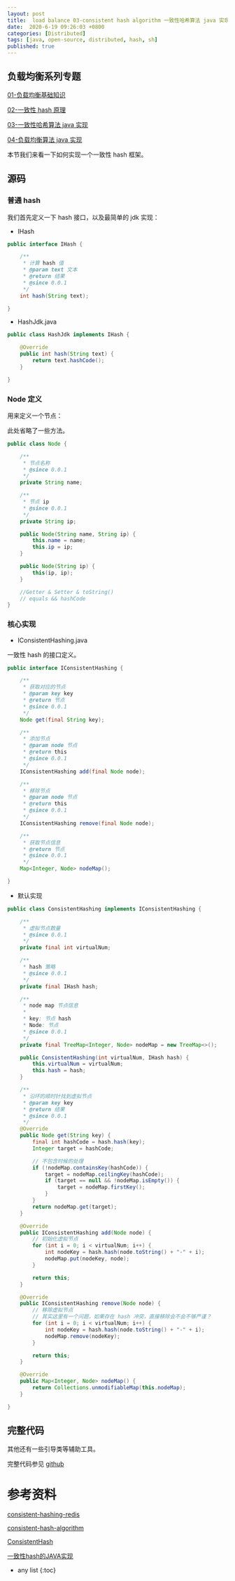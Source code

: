 ```yaml
---
layout: post
title:  load balance 03-consistent hash algorithm 一致性哈希算法 java 实现
date:  2020-6-19 09:26:03 +0800
categories: [Distributed]
tags: [java, open-source, distributed, hash, sh]
published: true
---
```


## 负载均衡系列专题

[01-负载均衡基础知识](https://houbb.github.io/2020/06/19/load-balance-01-basic)

[02-一致性 hash 原理](https://houbb.github.io/2020/06/19/load-balance-02-consistent-hash-in-java)

[03-一致性哈希算法 java 实现](https://houbb.github.io/2020/06/19/load-balance-03-consistent-hash-in-java)

[04-负载均衡算法 java 实现](https://houbb.github.io/2020/06/19/load-balance-03-load-balance)

本节我们来看一下如何实现一个一致性 hash 框架。

## 源码

### 普通 hash

我们首先定义一下 hash 接口，以及最简单的 jdk 实现：

- IHash

```java
public interface IHash {

    /**
     * 计算 hash 值
     * @param text 文本
     * @return 结果
     * @since 0.0.1
     */
    int hash(String text);

}
```

- HashJdk.java

```java
public class HashJdk implements IHash {

    @Override
    public int hash(String text) {
        return text.hashCode();
    }

}
```

### Node 定义

用来定义一个节点：

此处省略了一些方法。

```java
public class Node {

    /**
     * 节点名称
     * @since 0.0.1
     */
    private String name;

    /**
     * 节点 ip
     * @since 0.0.1
     */
    private String ip;

    public Node(String name, String ip) {
        this.name = name;
        this.ip = ip;
    }

    public Node(String ip) {
        this(ip, ip);
    }

    //Getter & Setter & toString()
    // equals && hashCode
}
```

### 核心实现

- IConsistentHashing.java

一致性 hash 的接口定义。

```java
public interface IConsistentHashing {

    /**
     * 获取对应的节点
     * @param key key
     * @return 节点
     * @since 0.0.1
     */
    Node get(final String key);

    /**
     * 添加节点
     * @param node 节点
     * @return this
     * @since 0.0.1
     */
    IConsistentHashing add(final Node node);

    /**
     * 移除节点
     * @param node 节点
     * @return this
     * @since 0.0.1
     */
    IConsistentHashing remove(final Node node);

    /**
     * 获取节点信息
     * @return 节点
     * @since 0.0.1
     */
    Map<Integer, Node> nodeMap();

}
```

- 默认实现

```java
public class ConsistentHashing implements IConsistentHashing {

    /**
     * 虚拟节点数量
     * @since 0.0.1
     */
    private final int virtualNum;

    /**
     * hash 策略
     * @since 0.0.1
     */
    private final IHash hash;

    /**
     * node map 节点信息
     *
     * key: 节点 hash
     * Node: 节点
     * @since 0.0.1
     */
    private final TreeMap<Integer, Node> nodeMap = new TreeMap<>();

    public ConsistentHashing(int virtualNum, IHash hash) {
        this.virtualNum = virtualNum;
        this.hash = hash;
    }

    /**
     * 沿环的顺时针找到虚拟节点
     * @param key key
     * @return 结果
     * @since 0.0.1
     */
    @Override
    public Node get(String key) {
        final int hashCode = hash.hash(key);
        Integer target = hashCode;

        // 不包含时候的处理
        if (!nodeMap.containsKey(hashCode)) {
            target = nodeMap.ceilingKey(hashCode);
            if (target == null && !nodeMap.isEmpty()) {
                target = nodeMap.firstKey();
            }
        }
        return nodeMap.get(target);
    }

    @Override
    public IConsistentHashing add(Node node) {
        // 初始化虚拟节点
        for (int i = 0; i < virtualNum; i++) {
            int nodeKey = hash.hash(node.toString() + "-" + i);
            nodeMap.put(nodeKey, node);
        }

        return this;
    }

    @Override
    public IConsistentHashing remove(Node node) {
        // 移除虚拟节点
        // 其实这里有一个问题，如果存在 hash 冲突，直接移除会不会不够严谨？
        for (int i = 0; i < virtualNum; i++) {
            int nodeKey = hash.hash(node.toString() + "-" + i);
            nodeMap.remove(nodeKey);
        }

        return this;
    }

    @Override
    public Map<Integer, Node> nodeMap() {
        return Collections.unmodifiableMap(this.nodeMap);
    }

}
```

## 完整代码

其他还有一些引导类等辅助工具。

完整代码参见 [github](https://github.com/houbb/consistent-hashing)

# 参考资料

[consistent-hashing-redis](https://github.com/Fourwenwen/consistent-hashing-redis)

[consistent-hash-algorithm](https://github.com/lexburner/consistent-hash-algorithm)

[ConsistentHash](https://github.com/codeAping/ConsistentHash)

[一致性hash的JAVA实现](https://github.com/zhishan332/ConsistantHash)

* any list
{:toc}